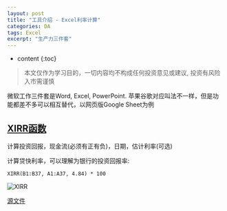 ```yaml
---
layout: post
title: "工具介绍 - Excel利率计算"
categories: DA
tags: Excel
excerpt: "生产力三件套"
---
```


* content
{:toc}

> 本文仅作为学习目的，一切内容均不构成任何投资意见或建议, 投资有风险入市需谨慎

微软工作三件套是Word, Excel, PowerPoint. 苹果谷歌对应叫法不一样，但是功能都差不多可以相互替代，以网页版Google Sheet为例

## [XIRR函数](https://support.google.com/docs/answer/3093266)

计算投资回报，现金流(必须有正有负)，日期，估计利率(可选)

计算贷快利率，可以理解为银行的投资回报率:

```
XIRR(B1:B37, A1:A37, 4.84) * 100
```

![XIRR]({{site.static}}/images/google-sheet-xirr.png)

[源文件](https://docs.google.com/spreadsheets/d/1DYC3ItZEu9ST8dISp7PJ_-nn9xPGIJBb1DClb96PmRI/edit?usp=sharing)